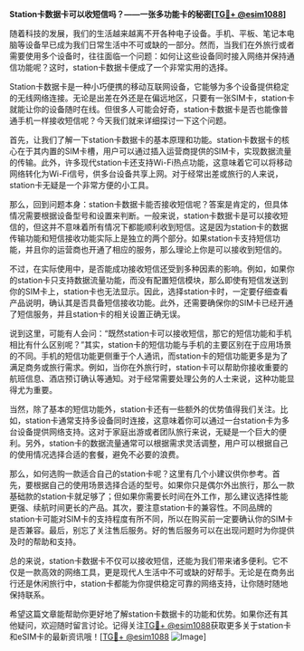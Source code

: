 **Station卡数据卡可以收短信吗？——一张多功能卡的秘密[[TG💪+ @esim1088](https://t.me/s/esim1088)]**

随着科技的发展，我们的生活越来越离不开各种电子设备。手机、平板、笔记本电脑等设备早已成为我们日常生活中不可或缺的一部分。然而，当我们在外旅行或者需要使用多个设备时，往往面临一个问题：如何让这些设备同时接入网络并保持通信功能呢？这时，station卡数据卡便成了一个非常实用的选择。

Station卡数据卡是一种小巧便携的移动互联网设备，它能够为多个设备提供稳定的无线网络连接。无论是出差在外还是在偏远地区，只要有一张SIM卡，station卡就能让你的设备随时在线。但很多人可能会好奇，station卡数据卡是否也能像普通手机一样接收短信呢？今天我们就来详细探讨一下这个问题。

首先，让我们了解一下station卡数据卡的基本原理和功能。station卡数据卡的核心在于其内置的SIM卡槽，用户可以通过插入运营商提供的SIM卡，实现数据流量的传输。此外，许多现代station卡还支持Wi-Fi热点功能，这意味着它可以将移动网络转化为Wi-Fi信号，供多台设备共享上网。对于经常出差或旅行的人来说，station卡无疑是一个非常方便的小工具。

那么，回到问题本身：station卡数据卡能否接收短信呢？答案是肯定的，但具体情况需要根据设备型号和设置来判断。一般来说，station卡数据卡是可以接收短信的，但这并不意味着所有情况下都能顺利收到短信。这是因为station卡的数据传输功能和短信接收功能实际上是独立的两个部分。如果station卡支持短信功能，并且你的运营商也开通了相应的服务，那么理论上你是可以接收到短信的。

不过，在实际使用中，是否能成功接收短信还受到多种因素的影响。例如，如果你的station卡只支持数据流量功能，而没有配置短信模块，那么即使有短信发送到你的SIM卡上，station卡也无法显示。因此，选择station卡时，一定要仔细查看产品说明，确认其是否具备短信接收功能。此外，还需要确保你的SIM卡已经开通了短信服务，并且station卡的相关设置正确无误。

说到这里，可能有人会问：“既然station卡可以接收短信，那它的短信功能和手机相比有什么区别呢？”其实，station卡的短信功能与手机的主要区别在于应用场景的不同。手机的短信功能更侧重于个人通讯，而station卡的短信功能更多是为了满足商务或旅行需求。例如，当你在外旅行时，station卡可以帮助你接收重要的航班信息、酒店预订确认等通知。对于经常需要处理公务的人士来说，这种功能显得尤为重要。

当然，除了基本的短信功能外，station卡还有一些额外的优势值得我们关注。比如，station卡通常支持多设备同时连接，这意味着你可以通过一台station卡为多台设备提供网络支持。这对于家庭出游或者团队旅行来说，无疑是一个巨大的便利。另外，station卡的数据流量通常可以根据需求灵活调整，用户可以根据自己的使用情况选择合适的套餐，避免不必要的浪费。

那么，如何选购一款适合自己的station卡呢？这里有几个小建议供你参考。首先，要根据自己的使用场景选择合适的型号。如果你只是偶尔外出旅行，那么一款基础款的station卡就足够了；但如果你需要长时间在外工作，那么建议选择性能更强、续航时间更长的产品。其次，要注意station卡的兼容性。不同品牌的station卡可能对SIM卡的支持程度有所不同，所以在购买前一定要确认你的SIM卡是否兼容。最后，别忘了关注售后服务。好的售后服务可以在出现问题时为你提供及时的帮助和支持。

总的来说，station卡数据卡不仅可以接收短信，还能为我们带来诸多便利。它不仅是一款高效的网络工具，更是现代人生活中不可或缺的好帮手。无论是在商务出行还是休闲旅行中，station卡都能为你提供稳定可靠的网络支持，让你随时随地保持联系。

希望这篇文章能帮助你更好地了解station卡数据卡的功能和优势。如果你还有其他疑问，欢迎随时留言讨论。记得关注[TG💪+ @esim1088](https://t.me/s/esim1088)获取更多关于station卡和eSIM卡的最新资讯哦！[[TG💪+ @esim1088](https://t.me/s/esim1088) ![Image](https://i.postimg.cc/4NQfJmqS/Snipaste-2025-05-13-00-14-12.png)]